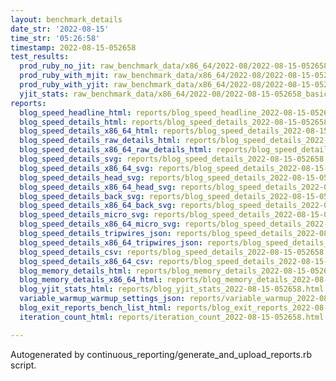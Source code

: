 ```yaml
---
layout: benchmark_details
date_str: '2022-08-15'
time_str: '05:26:58'
timestamp: 2022-08-15-052658
test_results:
  prod_ruby_no_jit: raw_benchmark_data/x86_64/2022-08/2022-08-15-052658_basic_benchmark_prod_ruby_no_jit.json
  prod_ruby_with_mjit: raw_benchmark_data/x86_64/2022-08/2022-08-15-052658_basic_benchmark_prod_ruby_with_mjit.json
  prod_ruby_with_yjit: raw_benchmark_data/x86_64/2022-08/2022-08-15-052658_basic_benchmark_prod_ruby_with_yjit.json
  yjit_stats: raw_benchmark_data/x86_64/2022-08/2022-08-15-052658_basic_benchmark_yjit_stats.json
reports:
  blog_speed_headline_html: reports/blog_speed_headline_2022-08-15-052658.html
  blog_speed_details_html: reports/blog_speed_details_2022-08-15-052658.html
  blog_speed_details_x86_64_html: reports/blog_speed_details_2022-08-15-052658.x86_64.html
  blog_speed_details_raw_details_html: reports/blog_speed_details_2022-08-15-052658.raw_details.html
  blog_speed_details_x86_64_raw_details_html: reports/blog_speed_details_2022-08-15-052658.x86_64.raw_details.html
  blog_speed_details_svg: reports/blog_speed_details_2022-08-15-052658.svg
  blog_speed_details_x86_64_svg: reports/blog_speed_details_2022-08-15-052658.x86_64.svg
  blog_speed_details_head_svg: reports/blog_speed_details_2022-08-15-052658.head.svg
  blog_speed_details_x86_64_head_svg: reports/blog_speed_details_2022-08-15-052658.x86_64.head.svg
  blog_speed_details_back_svg: reports/blog_speed_details_2022-08-15-052658.back.svg
  blog_speed_details_x86_64_back_svg: reports/blog_speed_details_2022-08-15-052658.x86_64.back.svg
  blog_speed_details_micro_svg: reports/blog_speed_details_2022-08-15-052658.micro.svg
  blog_speed_details_x86_64_micro_svg: reports/blog_speed_details_2022-08-15-052658.x86_64.micro.svg
  blog_speed_details_tripwires_json: reports/blog_speed_details_2022-08-15-052658.tripwires.json
  blog_speed_details_x86_64_tripwires_json: reports/blog_speed_details_2022-08-15-052658.x86_64.tripwires.json
  blog_speed_details_csv: reports/blog_speed_details_2022-08-15-052658.csv
  blog_speed_details_x86_64_csv: reports/blog_speed_details_2022-08-15-052658.x86_64.csv
  blog_memory_details_html: reports/blog_memory_details_2022-08-15-052658.html
  blog_memory_details_x86_64_html: reports/blog_memory_details_2022-08-15-052658.x86_64.html
  blog_yjit_stats_html: reports/blog_yjit_stats_2022-08-15-052658.html
  variable_warmup_warmup_settings_json: reports/variable_warmup_2022-08-15-052658.warmup_settings.json
  blog_exit_reports_bench_list_html: reports/blog_exit_reports_2022-08-15-052658.bench_list.html
  iteration_count_html: reports/iteration_count_2022-08-15-052658.html

---
```

Autogenerated by continuous_reporting/generate_and_upload_reports.rb script.
